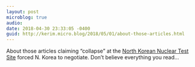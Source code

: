 ```yaml
---
layout: post
microblog: true
audio: 
date: 2018-04-30 23:33:05 -0400
guid: http://kerim.micro.blog/2018/05/01/about-those-articles.html
---
```

About those articles claiming “collapse” at the [North Korean Nuclear Test Site](https://nucleardiner.wordpress.com/2018/04/29/the-north-korean-nuclear-test-site/) forced N. Korea to negotiate. Don’t believe everything you read… 

